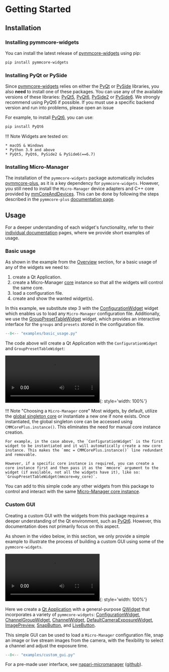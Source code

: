 # Getting Started

## Installation

### Installing pymmcore-widgets

You can install the latest release of [pymmcore-widgets](https://pypi.org/project/pymmcore-widgets/) using pip:

```sh
pip install pymmcore-widgets
```

### Installing PyQt or PySide

Since [pymmcore-widgets](./index.md) relies on either the
[PyQt](https://riverbankcomputing.com/software/pyqt/) or
[PySide](https://www.qt.io/qt-for-python) libraries, you also **need** to
install one of these packages. You can use any of the available versions of
these libraries: [PyQt5](https://pypi.org/project/PyQt5/),
[PyQt6](https://pypi.org/project/PyQt6/),
[PySide2](https://pypi.org/project/PySide2/) or
[PySide6](https://pypi.org/project/PySide6/).  We strongly recommend using PyQt6
if possible.  If you must use a specific backend version and run into problems,
please open an issue

For example, to install [PyQt6](https://riverbankcomputing.com/software/pyqt/download), you can use:

```sh
pip install PyQt6
```

!!! Note
    Widgets are tested on:

    * macOS & Windows
    * Python 3.9 and above
    * PyQt5, PyQt6, PySide2 & PySide6(==6.7)

### Installing Micro-Manager

The installation of the `pymmcore-widgets` package automatically includes [pymmcore-plus](https://pymmcore-plus.github.io/pymmcore-plus), as it is a key dependency for `pymmcore-widgets`. However, you still need to install the `Micro-Manager` device adapters and C++ core provided by [mmCoreAndDevices](https://github.com/micro-manager/mmCoreAndDevices#mmcoreanddevices). This can be done by following the steps described in the `pymmcore-plus` [documentation page](https://pymmcore-plus.github.io/pymmcore-plus/install/#installing-micro-manager-device-adapters).

## Usage

For a deeper understanding of each widget's functionality, refer to their [individual documentation](./widgets/CameraRoiWidget.md/) pages, where we provide short examples of usage.

### Basic usage

As shown in the example from the [Overview](./index.md#usage) section, for a basic usage of any of the widgets we need to:

1. create a Qt Application.
2. create a Micro-Manager [core](https://pymmcore-plus.github.io/pymmcore-plus/api/cmmcoreplus/#pymmcore_plus.core._mmcore_plus.CMMCorePlus.instance) instance so that all the widgets will control the same core.
3. load a configuration file.
4. create and show the wanted widget(s).

In this example, we substitute step 3 with the [ConfigurationWidget](./widgets/ConfigurationWidget.md) widget which enables us to load any `Micro-Manager` configuration file. Additionally, we use the [GroupPresetTableWidget](./widgets/GroupPresetTableWidget.md) widget, which provides an interactive interface for the `groups` and `presets` stored in the configuration file.

```python title="basic_usage.py"
--8<-- "examples/basic_usage.py"
```

The code above will create a Qt Application with the `ConfigurationWidget` and `GroupPresetTableWidget`:

![type:video](./images/basic_usage.mp4){: style='width: 100%'}

!!! Note "Choosing a `Micro-Manager` core"
    Most widgets, by default, utilize the [global singleton core](https://pymmcore-plus.github.io/pymmcore-plus/api/cmmcoreplus/#pymmcore_plus.core._mmcore_plus.CMMCorePlus.instance) or instantiate a new one if none exists. Once instantiated, the global singleton core can be accessed using `CMMCorePlus.instance()`. This eliminates the need for manual core instance creation.

    For example, in the case above, the `ConfigurationWidget` is the first widget to be instantiated and it will automatically create a new core instance. This makes the `mmc = CMMCorePlus.instance()` line redundant and removable.
    
    However, if a specific core instance is required, you can create a core instance first and then pass it as the `mmcore` argument to the widget (if available, not all the widgets have it), like so: `GroupPresetTableWidget(mmcore=my_core)`.

You can add to this simple code any other widgets from this package to control and interact with the same [Micro-Manager core instance](https://pymmcore-plus.github.io/pymmcore-plus/api/cmmcoreplus/#pymmcore_plus.core._mmcore_plus.CMMCorePlus.instance).

### Custom GUI

Creating a custom GUI with the widgets from this package requires a deeper understanding of the Qt environment, such as [PyQt6](https://pypi.org/project/PyQt6/). However, this documentation does not primarily focus on this aspect.

As shown in the video below, in this section, we only provide a simple example to illustrate the process of building a custom GUI using some of the `pymmcore-widgets`.

![type:video](./images/my_widget.mp4){: style='width: 100%'}

Here we create a [Qt Application](https://doc.qt.io/qt-6/qapplication.html) with
a general-purpose [QWidget](https://doc.qt.io/qt-6/qwidget.html) that
incorporates a variety of `pymmcore-widgets`:
[ConfigurationWidget](./widgets/ConfigurationWidget.md),
[ChannelGroupWidget](./widgets/ChannelGroupWidget.md),
[ChannelWidget](./widgets/ChannelWidget.md),
[DefaultCameraExposureWidget](./widgets/DefaultCameraExposureWidget.md),
[ImagePreview](./widgets/ImagePreview.md), [SnapButton](./widgets/SnapButton.md),
and [LiveButton](./widgets/LiveButton.md).

This simple GUI can be used to load a `Micro-Manager` configuration file, snap an image or live stream images from the camera, with the flexibility to select a channel and adjust the exposure time.

```python title="custom_gui.py"
--8<-- "examples/custom_gui.py"
```

For a pre-made user interface, see [napari-micromanager](https://pypi.org/project/napari-micromanager/) ([github](https://github.com/pymmcore-plus/napari-micromanager)).
